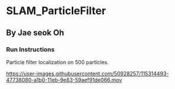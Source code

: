 # SLAM_ParticleFilter

## By Jae seok Oh

### Run Instructions


Particle filter localization on 500 particles.

https://user-images.githubusercontent.com/50928257/115314493-47738080-a1b0-11eb-9e83-59aef91de066.mov

